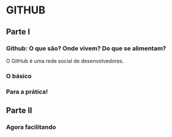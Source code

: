 # GITHUB

## Parte I

### Github: O que são? Onde vivem? Do que se alimentam?
O GitHub é uma rede social de desenvolvedores.


### O básico

### Para a prática!




## Parte II

### Agora facilitando
